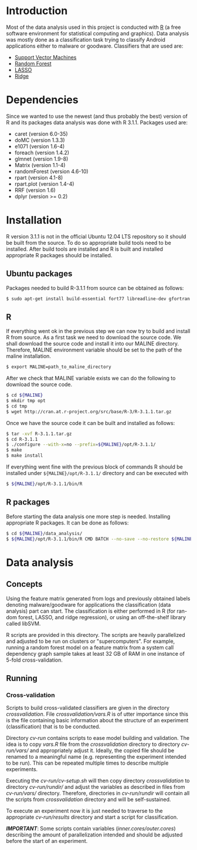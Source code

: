 # Introduction

Most of the data analysis used in this project is conducted with
[R](http://www.r-project.org) (a free software environment for statistical computing and graphics).
Data analysis was mostly done as a classification task trying to classify
Android applications either to malware or goodware. Classifiers that
are used are:
- [Support Vector Machines](http://www.support-vector-machines.org/)
- [Random Forest](https://www.stat.berkeley.edu/~breiman/RandomForests/)
- [LASSO](https://web.stanford.edu/~hastie/glmnet/glmnet_alpha.html)
- [Ridge](https://web.stanford.edu/~hastie/glmnet/glmnet_alpha.html)

# Dependencies

Since we wanted to use the newest (and thus probably the best) version of R and
its packages data analysis was done with R 3.1.1. Packages used are:
- caret (version 6.0-35)
- doMC (version 1.3.3)
- e1071 (version 1.6-4)
- foreach (version 1.4.2)
- glmnet (version 1.9-8)
- Matrix (version 1.1-4)
- randomForest (version 4.6-10)
- rpart (version 4.1-8)
- rpart.plot (version 1.4-4)
- RRF (version 1.6)
- dplyr (version >= 0.2)

# Installation

R version 3.1.1 is not in the official Ubuntu 12.04 LTS repository so
it should be built from the source. To do so appropriate build tools
need to be installed. After build tools are installed and R is built
and installed appropriate R packages should be installed.

## Ubuntu packages

Packages needed to build R-3.1.1 from source can be obtained as follows:

```bash
$ sudo apt-get install build-essential fort77 libreadline-dev gfortran
```

## R

If everything went ok in the previous step we can now try to build and install
R from source. As a first task we need to download the source code.
We shall download the source code and install it into our MALINE directory.
Therefore, MALINE environment variable should be set to the path of the
maline installation.

```bash
$ export MALINE=path_to_maline_directory
```

After we check that MALINE variable exists we can do the following
to download the source code.

```bash
$ cd ${MALINE}
$ mkdir tmp opt
$ cd tmp
$ wget http://cran.at.r-project.org/src/base/R-3/R-3.1.1.tar.gz
```

Once we have the source code it can be built and installed as follows:

```bash
$ tar -xvf R-3.1.1.tar.gz
$ cd R-3.1.1
$ ./configure --with-x=no --prefix=${MALINE}/opt/R-3.1.1/
$ make
$ make install
```

If everything went fine with the previous block of commands R should be
installed under `${MALINE}/opt/R-3.1.1/` directory and can be executed with

```bash
$ ${MALINE}/opt/R-3.1.1/bin/R
```

## R packages

Before starting the data analysis one more step is needed. Installing
appropriate R packages. It can be done as follows:

```bash
$ cd ${MALINE}/data_analysis/
$ ${MALINE}/opt/R-3.1.1/bin/R CMD BATCH --no-save --no-restore ${MALINE}/data_analysis/deps.R
```

# Data analysis

## Concepts

Using the feature matrix generated from logs and previously
obtained labels denoting malware/goodware for
applications the classification (data analysis) part can start.
The classification is either performed in R (for ran-
dom forest, LASSO, and ridge regression), or using an
off-the-shelf library called libSVM. 

R scripts are provided in this directory.
The scripts are heavily parallelized and adjusted to be run on
clusters or "supercomputers". For example, running a random
forest model on a feature matrix from a system call dependency
graph sample takes at least 32 GB of RAM in
one instance of 5-fold cross-validation.

## Running

### Cross-validation

Scripts to build cross-validated classifiers are given in the
directory *crossvalidation*. File *crossvalidation/vars.R* is of utter
importance since this is the file containing basic information
about the structure of an experiment (classification) that is
to be conducted.

Directory *cv-run* contains scripts to ease model building and validation.
The idea is to copy *vars.R* file from the *crossvalidation* directory
to directory *cv-run/vars/* and appropriately adjust it. Ideally,
the copied file should be renamed to a meaningful name
(e.g. representing the experiment intended to be run).
This can be repeated multiple times to describe multiple experiments.

Executing the *cv-run/cv-setup.sh* will then copy directory *crossvalidation*
to directory *cv-run/rundir/* and adjust the variables as described
in files from *cv-run/vars/* directory. Therefore,
directories in *cv-run/rundir* will contain all the scripts from
*crossvalidation* directory and will be self-sustained.

To execute an experiment now it is just needed to traverse to the appropriate
*cv-run/results* directory and start a script for classification.

***IMPORTANT***: Some scripts contain variables (*inner.cores/outer.cores*)
describing the amount of parallelization intended and should be adjusted
before the start of an experiment.
